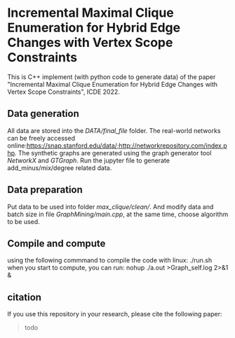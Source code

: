 # Incremental Maximal Clique Enumeration for Hybrid Edge Changes with Vertex Scope Constraints
This is C++ implement (with python code to generate data) of the paper "Incremental Maximal Clique Enumeration for Hybrid Edge Changes with Vertex Scope Constraints", ICDE 2022.
## Data generation
All data are stored into the *DATA/final_file* folder. 
The real-world networks can be freely accessed online:https://snap.stanford.edu/data/;http://networkrepository.com/index.php. 
The synthetic graphs are generated using the graph generator tool $NetworkX$ and $GTGraph$.
Run the jupyter file to generate add_minus/mix/degree related data.
## Data preparation
Put data to be used into folder *max_clique/clean/*.
And modify data and batch size in file *GraphMining/main.cpp*, at the same time, choose algorithm to be used.
## Compile and compute
using the following commmand to compile the code with linux:
    ./run.sh
when you start to compute, you can run:
    nohup ./a.out >Graph_self.log 2>&1 &
## citation
If you use this repository in your research, please cite the following paper:
>todo
